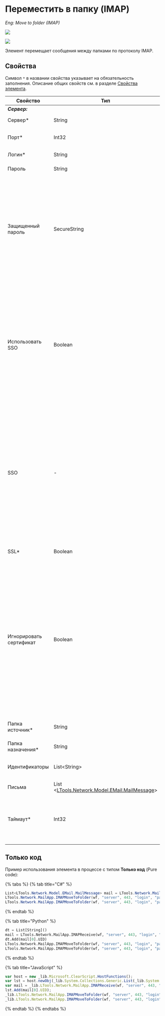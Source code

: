 # Переместить в папку (IMAP)

*Eng: Move to folder (IMAP)*

![](../../resources/basic/mail/image-(100)-(1)-(1)-(1)-(1)-(1)-(1)-(1)-(1)-(28).png)

![](../../resources/basic/mail/image-(427).png)

Элемент перемещает сообщения между папками по протоколу IMAP.

## Свойства
Символ `*` в названии свойства указывает на обязательность заполнения. Описание общих свойств см. в разделе [Свойства элемента](https://docs.primo-rpa.ru/primo-rpa/primo-studio/process/elements#svoistva-elementa).

| Свойство                | Тип                                 | Описание                                                                                    |
| ----------------------- | ----------------------------------- | ------------------------------------------------------------------------------------------- |     
| _**Сервер:**_           |                                     |                            |
| Сервер\*                | String                              | Адрес почтового сервера    |
| Порт\*                  | Int32                               | Порт почтового сервера. По умолчанию `993` |
| Логин\*                 | String                              | Логин почтового сервера    |
| Пароль                  | String                              | Пароль почтового сервера   |
| Защищенный пароль       | SecureString                        | Если пароль используется в зашифрованном виде, укажите его в этом поле. Пароль в формате SecureString не хранится в открытом виде. Получить его можно, например, из диспетчера учетных данных Windows (Credential Manager)  |
| Использовать SSO        | Boolean                             | Определяет, нужно ли использовать Secure Socket Options (SSO) - набор параметров и настроек для безопасной передачи данных через защищенное сокет-соединение. По умолчанию параметр отключен. Настройка добавлена в версии 23.11  |                                                        
| SSO                     | -                                   | Способ указания шифрования, которое должно использоваться для сокет-соединения. Значение учитывается, только если включен параметр «Использовать SSO». В этом случае при подключении к почтовому серверу будет использовано SSO и проигнорировано свойство SSL |
| SSL\*                   | Boolean                             | Признак использования сервером соединения SSL  |
| Игнорировать сертификат | Boolean                             | Установка флага отключает проверку SSL-сертификата сервера. По умолчанию сертификат сервера проверяется. **Отключение проверки SSL-сертификата может привести к проблемам информационной безопасности (!)**, поэтому параметр следует использовать только в исключительных случаях, когда невозможно без него обойтись |
| Папка источник\*        | String                              | Папка входящих сообщений. По умолчанию `"Inbox"`  |
| Папка назначения\*      | String                              | Папка входящих сообщений   |
| Идентификаторы          | List\<String>                       | Массив идентификаторов получаемых сообщений |
| Письма                  | List <[LTools.Network.Model.EMail.MailMessage](datatypes/mailmessage.md)> | Массив сообщений  |
| Таймаут\*               | Int32                               | Предельное время ожидания завершения процесса, указывается в миллисекундах. По умолчанию `10000` |


## Только код

Пример использования элемента в процессе с типом **Только код** (Pure code):

{% tabs %}
{% tab title="C#" %}
```csharp
List<LTools.Network.Model.EMail.MailMessage> mail = LTools.Network.MailApp.IMAPReceive(wf, "server", 443, "login", "password", "inbox", false, true, false, null, DateTime.Now.AddDays(-2), DateTime.Now, false, false, 10000);
LTools.Network.MailApp.IMAPMoveToFolder(wf, "server", 443, "login", "password", "inbox", "outbox", new List<string>() { mail[0].UID }, false, 10000);
LTools.Network.MailApp.IMAPMoveToFolder(wf, "server", 443, "login", "password", "inbox", "outbox", mail, false, 10000);
```
{% endtab %}

{% tab title="Python" %}
```python
dt = List[String]()
mail = LTools.Network.MailApp.IMAPReceive(wf, "server", 443, "login", "password", "inbox", False, True, False, null, DateTime.Now.AddDays(-2), DateTime.Now, False, False, 10000)
dt.Add(mail[0].UID)
LTools.Network.MailApp.IMAPMoveToFolder(wf, "server", 443, "login", "password", "inbox", "outbox", dt, False, 10000)
LTools.Network.MailApp.IMAPMoveToFolder(wf, "server", 443, "login", "password", "inbox", "outbox", mail, False, 10000)
```
{% endtab %}

{% tab title="JavaScript" %}
```javascript
var host = new _lib.Microsoft.ClearScript.HostFunctions();
var lst = host.newObj(_lib.System.Collections.Generic.List(_lib.System.String));
var mail = _lib.LTools.Network.MailApp.IMAPReceive(wf, "server", 443, "login", "password", "inbox", false, true, false, null, _lib.DateTime.Now.AddDays(-2), _lib.DateTime.Now, false, false, 10000);
lst.Add(mail[0].UID);
_lib.LTools.Network.MailApp.IMAPMoveToFolder(wf, "server", 443, "login", "password", "inbox", "outbox", lst, false, 10000);
_lib.LTools.Network.MailApp.IMAPMoveToFolder(wf, "server", 443, "login", "password", "inbox", "outbox", mail, false, 10000);
```
{% endtab %}
{% endtabs %}
